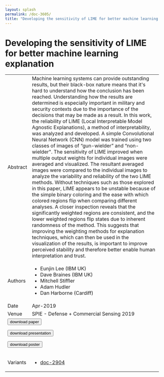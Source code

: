 ```yaml
---
layout: splash
permalink: /doc-3605/
title: "Developing the sensitivity of LIME for better machine learning explanation"
---
```


# Developing the sensitivity of LIME for better machine learning explanation

<table>
    <tbody>
    <tr>
        <td>Abstract</td>
        <td>Machine learning systems can provide outstanding results, but their black-box nature means that it's hard to understand how the conclusion has been reached. Understanding how the results are determined is especially important in military and security contexts due to the importance of the decisions that may be made as a result. In this work, the reliability of LIME (Local Interpretable Model Agnostic Explanations), a method of interpretability, was analyzed and developed. A simple Convolutional Neural Network (CNN) model was trained using two classes of images of “gun-wielder” and “non-wielder". The sensitivity of LIME improved when multiple output weights for individual images were averaged and visualized. The resultant averaged images were compared to the individual images to analyze the variability and reliability of the two LIME methods. Without techniques such as those explored in this paper, LIME appears to be unstable because of the simple binary coloring and the ease with which colored regions flip when comparing different analyses. A closer inspection reveals that the significantly weighted regions are consistent, and the lower weighted regions flip states due to inherent randomness of the method. This suggests that improving the weighting methods for explanation techniques, which can then be used in the visualization of the results, is important to improve perceived stability and therefore better enable human interpretation and trust.</td>
    </tr>
    <tr>
        <td>Authors</td>
        <td>
            <ul>
                <li>Eunjin Lee (IBM UK)</li>
                <li>Dave Braines (IBM UK)</li>
                <li>Mitchell Stiffler</li>
                <li>Adam Hudler</li>
                <li>Dan Harborne (Cardiff)</li>
            </ul>
        </td>
    </tr>
    <tr>
        <td>Date</td>
        <td>Apr-2019</td>
    </tr>
    <tr>
        <td>Venue</td>
        <td>SPIE - Defense + Commercial Sensing 2019</td>
    </tr>
        <tr>
            <td colspan="2">
                <form method="get" action="https://dais-ita.org/sites/default/files/SPIE2019_LIME.pdf">
                    <button type="submit">download paper</button>
                </form>
                <form method="get" action="https://dais-ita.org/sites/default/files/SPIE_LIME_Presentation.pdf">
                    <button type="submit">download presentation</button>
                </form>
                <form method="get" action="https://dais-ita.org/sites/default/files/SPIE_LIME_Poster.pdf">
                    <button type="submit">download poster</button>
                </form>
            </td>
        </tr>
        <tr>
            <td>Variants</td>
            <td>
                <ul>
                    <li><a href="\doc-2904\">doc-2904</a></li>
                </ul>
            </td>
        </tr>
    </tbody>
</table>
